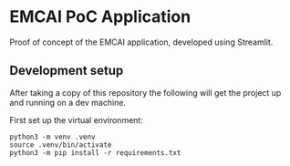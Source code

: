 # EMCAI PoC Application

Proof of concept of the EMCAI application, developed using Streamlit.

## Development setup

After taking a copy of this repository the following will get the project up and running on a dev machine.

First set up the virtual environment:

```console
python3 -m venv .venv
source .venv/bin/activate
python3 -m pip install -r requirements.txt
```